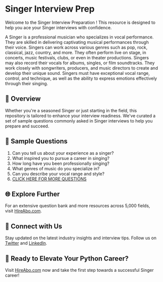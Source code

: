 # Singer Interview Prep

Welcome to the Singer Interview Preparation ! This resource is designed to help you ace your Singer interviews with confidence.

A Singer is a professional musician who specializes in vocal performance. They are skilled in delivering captivating musical performances through their voice. Singers can work across various genres such as pop, rock, classical, jazz, country, and more. They often perform live on stage, in concerts, music festivals, clubs, or even in theater productions. Singers may also record their vocals for albums, singles, or film soundtracks. They work closely with songwriters, producers, and music directors to create and develop their unique sound. Singers must have exceptional vocal range, control, and technique, as well as the ability to express emotions effectively through their singing.

## 🚀 Overview

Whether you're a seasoned Singer or just starting in the field, this repository is tailored to enhance your interview readiness. We've curated a set of sample questions commonly asked in Singer interviews to help you prepare and succeed.

## 📝 Sample Questions

1. Can you tell us about your experience as a singer?
2. What inspired you to pursue a career in singing?
3. How long have you been professionally singing?
4. What genres of music do you specialize in?
5. Can you describe your vocal range and style?
6. [CLICK HERE FOR MORE QUESTIONS](https://hireabo.com/job/16_1_1/Singer)

## 🌐 Explore Further

For an extensive question bank and more resources across 5,000 fields, visit [HireAbo.com](https://www.hireabo.com).

## 📱 Connect with Us

Stay updated on the latest industry insights and interview tips. Follow us on [Twitter](https://twitter.com/hireabo) and [LinkedIn](https://www.linkedin.com/in/hire-abo-3609972a8/).

## 🚀 Ready to Elevate Your Python Career?

Visit [HireAbo.com](https://www.hireabo.com) now and take the first step towards a successful Singer career!